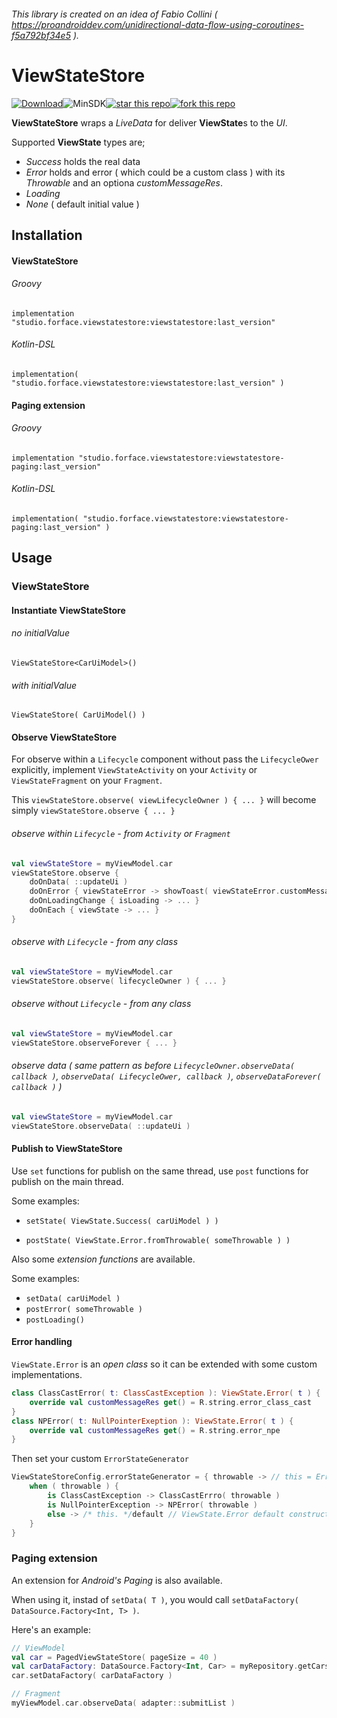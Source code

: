 ###### This library is created on an idea of *Fabio Collini* ( https://proandroiddev.com/unidirectional-data-flow-using-coroutines-f5a792bf34e5 ).

# ViewStateStore

[![Download](https://api.bintray.com/packages/4face/ViewStateStore/studio.forface.viewstatestore/images/download.svg)](https://bintray.com/4face/ViewStateStore/studio.forface.viewstatestore/_latestVersion)![MinSDK](https://img.shields.io/badge/MinSDK-14-f44336.svg)[![star this repo](http://githubbadges.com/star.svg?user=4face-studi0&repo=ViewStateStore&style=flat&color=fff&background=4caf50)](https://github.com/4face-studi0/ViewStateStore)[![fork this repo](http://githubbadges.com/fork.svg?user=4face-studi0&repo=ViewStateStore&style=flat&color=fff&background=4caf50)](https://github.com/4face-studi0/ViewStateStore/fork)



**ViewStateStore** wraps a *LiveData* for deliver **ViewState**s to the *UI*.

Supported **ViewState** types are;

* *Success* holds the real data
* *Error* holds and error ( which could be a custom class ) with its *Throwable* and an optiona *customMessageRes*.
* *Loading*
* *None* ( default initial value )



## Installation

#### ViewStateStore

###### Groovy

`implementation "studio.forface.viewstatestore:viewstatestore:last_version"`

###### Kotlin-DSL

`implementation( "studio.forface.viewstatestore:viewstatestore:last_version" )`

#### Paging extension

###### Groovy

`implementation "studio.forface.viewstatestore:viewstatestore-paging:last_version"`

###### Kotlin-DSL

`implementation( "studio.forface.viewstatestore:viewstatestore-paging:last_version" )`



## Usage

### ViewStateStore



#### Instantiate ViewStateStore

###### no *initialValue*

`ViewStateStore<CarUiModel>()`

###### with *initialValue*

`ViewStateStore( CarUiModel() )`



#### Observe ViewStateStore

For observe within a `Lifecycle` component without pass the `LifecycleOwer` explicitly, implement `ViewStateActivity` on your `Activity` or `ViewStateFragment` on your `Fragment`.

This `viewStateStore.observe( viewLifecycleOwner ) { ... }` will become simply `viewStateStore.observe { ... }` 



###### observe within `Lifecycle` - from `Activity` or `Fragment`

```kotlin
val viewStateStore = myViewModel.car
viewStateStore.observe {
    doOnData( ::updateUi )
    doOnError { viewStateError -> showToast( viewStateError.customMessageRes ) }
    doOnLoadingChange { isLoading -> ... }
    doOnEach { viewState -> ... }
}
```



###### observe with `Lifecycle` - from any class

```kotlin
val viewStateStore = myViewModel.car
viewStateStore.observe( lifecycleOwner ) { ... }
```



###### observe without `Lifecycle` - from any class

```kotlin
val viewStateStore = myViewModel.car
viewStateStore.observeForever { ... }
```





###### observe data ( same pattern as before `LifecycleOwner.observeData( callback )`, `observeData( LifecycleOwer, callback )`, `observeDataForever( callback )` )

```kotlin
val viewStateStore = myViewModel.car
viewStateStore.observeData( ::updateUi )
```



#### Publish to ViewStateStore

Use `set` functions for publish on the same thread, use `post` functions for publish on the main thread.

Some examples:

* `setState( ViewState.Success( carUiModel ) )`

* `postState( ViewState.Error.fromThrowable( someThrowable ) )`

  

Also some *extension functions* are available.

Some examples:

* `setData( carUiModel )`
* `postError( someThrowable )`
* `postLoading()`



#### Error handling

`ViewState.Error` is an *open class* so it can be extended with some custom implementations.

```kotlin
class ClassCastError( t: ClassCastException ): ViewState.Error( t ) {
    override val customMessageRes get() = R.string.error_class_cast
}
class NPError( t: NullPointerExeption ): ViewState.Error( t ) {
    override val customMessageRes get() = R.string.error_npe
}
```

Then set your custom `ErrorStateGenerator`

```kotlin
ViewStateStoreConfig.errorStateGenerator = { throwable -> // this = ErrorStateFactory
    when ( throwable ) {
        is ClassCastException -> ClassCastErrro( throwable ) 
        is NullPointerException -> NPError( throwable )
        else -> /* this. */default // ViewState.Error default constructor is called
    }
}
```



### Paging extension

An extension for *Android's Paging* is also available.

When using it, instad of `setData( T )`, you would call `setDataFactory( DataSource.Factory<Int, T> )`.

Here's an example:

```kotlin
// ViewModel
val car = PagedViewStateStore( pageSize = 40 )
val carDataFactory: DataSource.Factory<Int, Car> = myRepository.getCars()
car.setDataFactory( carDataFactory )

// Fragment
myViewModel.car.observeData( adapter::submitList )
```

